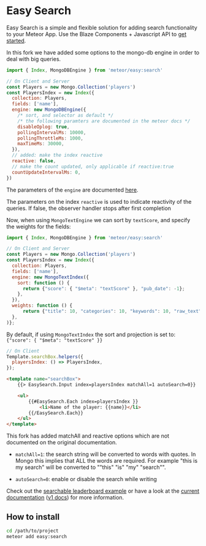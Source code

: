 Easy Search 
=====================

Easy Search is a simple and flexible solution for adding search functionality to your Meteor App. Use the Blaze Components + Javascript API to [get started](http://matteodem.github.io/meteor-easy-search/getting-started).

In this fork we have added some options to the mongo-db engine in order to deal with big queries.

```javascript
import { Index, MongoDBEngine } from 'meteor/easy:search'

// On Client and Server
const Players = new Mongo.Collection('players')
const PlayersIndex = new Index({
  collection: Players,
  fields: ['name'],
  engine: new MongoDBEngine({
    /* sort, and selector as default */
    /* the following paramters are documented in the meteor docs */
    disableOplog: true,
    pollingIntervalMs: 10000,
    pollingThrottleMs: 1000,
    maxTimeMs: 30000,
  }),
  // added: make the index reactive
  reactive: false,
  // make the count updated, only applicable if reactive:true
  countUpdateIntervalMs: 0,
})
```

The parameters of the `engine` are documented
[here](https://docs.meteor.com/api/collections.html#Mongo-Collection-find).

The parameters on the index `reactive` is used to indicate reactivity of the queries. If false, the observer handler stops after first completion

Now, when using `MongoTextEngine` we can sort by `textScore`, and specify the
weights for the fields:

```javascript
import { Index, MongoDBEngine } from 'meteor/easy:search'

// On Client and Server
const Players = new Mongo.Collection('players')
const PlayersIndex = new Index({
  collection: Players,
  fields: ['name'],
  engine: new MongoTextIndex({
    sort: function () {
      return {"score": { "$meta": "textScore" }, "pub_date": -1};
    },
  }),
  weights: function () {
      return {"title": 10, "categories": 10, "keywords": 10, "raw_text": 5};
  },
)};
```
By default, if using `MongoTextIndex` the sort and projection is set to: `{"score": { "$meta": "textScore" }}`


```javascript
// On Client
Template.searchBox.helpers({
  playersIndex: () => PlayersIndex,
});
```

```html
<template name="searchBox">
    {{> EasySearch.Input index=playersIndex matchAll=1 autoSearch=0}}

    <ul>
        {{#EasySearch.Each index=playersIndex }}
            <li>Name of the player: {{name}}</li>
        {{/EasySearch.Each}}
    </ul>
</template>
```

This fork has added matchAll and reactive options which are not documented on
the original documentation.

* `matchAll=1`: the search string will be converted to words with quotes. In Mongo
this implies that ALL the words are required. For example "this is my search"
will be converted to ""this" "is" "my" "search"".

* `autoSearch=0`: enable or disable the search while writing

Check out the [searchable leaderboard example](https://github.com/matteodem/easy-search-leaderboard) or have a look at the [current documentation](http://matteodem.github.io/meteor-easy-search/) ([v1 docs](https://github.com/matteodem/meteor-easy-search/tree/gh-pages/_v1docs)) for more information.

## How to install

```sh
cd /path/to/project
meteor add easy:search
```
